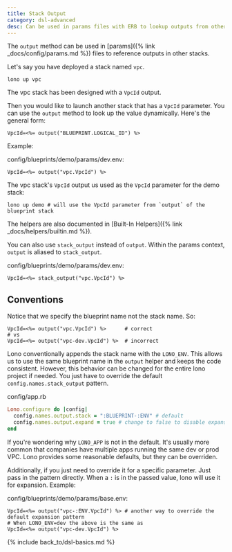 ```yaml
---
title: Stack Output
category: dsl-advanced
desc: Can be used in params files with ERB to lookup outputs from other stacks.
---
```


The `output` method can be used in [params]({% link _docs/config/params.md %}) files to reference outputs in other stacks.

Let's say you have deployed a stack named `vpc`.

    lono up vpc

The vpc stack has been designed with a `VpcId` output.

Then you would like to launch another stack that has a `VpcId` parameter. You can use the `output` method to look up the value dynamically. Here's the general form:

    VpcId=<%= output("BLUEPRINT.LOGICAL_ID") %>

Example:

config/blueprints/demo/params/dev.env:

    VpcId=<%= output("vpc.VpcId") %>

The vpc stack's `VpcId` output us used as the `VpcId` parameter for the demo stack:

    lono up demo # will use the VpcId parameter from `output` of the blueprint stack

The helpers are also documented in [Built-In Helpers]({% link _docs/helpers/builtin.md %}).

You can also use `stack_output` instead of `output`. Within the params context, `output` is aliased to `stack_output`.

config/blueprints/demo/params/dev.env:

    VpcId=<%= stack_output("vpc.VpcId") %>

## Conventions

Notice that we specify the blueprint name not the stack name. So:

    VpcId=<%= output("vpc.VpcId") %>      # correct
    # vs
    VpcId=<%= output("vpc-dev.VpcId") %>  # incorrect

Lono conventionally appends the stack name with the `LONO_ENV`. This allows us to use the same blueprint name in the `output` helper and keeps the code consistent. However, this behavior can be changed for the entire lono project if needed. You just have to override the default `config.names.stack_output` pattern.

config/app.rb

```ruby
Lono.configure do |config|
  config.names.output.stack = ":BLUEPRINT-:ENV" # default
  config.names.output.expand = true # change to false to disable expansion
end
```

If you're wondering why `LONO_APP` is not in the default. It's usually more common that companies have multiple apps running the same dev or prod VPC. Lono provides some reasonable defaults, but they can be overriden.

Additionally, if you just need to override it for a specific parameter. Just pass in the pattern directly. When a `:` is in the passed value, lono will use it for expansion. Example:

config/blueprints/demo/params/base.env:

    VpcId=<%= output("vpc-:ENV.VpcId") %> # another way to override the default expansion pattern
    # When LONO_ENV=dev the above is the same as
    VpcId=<%= output("vpc-dev.VpcId") %>

{% include back_to/dsl-basics.md %}
